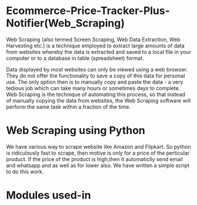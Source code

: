 # Ecommerce-Price-Tracker-Plus-Notifier(Web_Scraping)

Web Scraping (also termed Screen Scraping, Web Data Extraction, Web Harvesting etc.) is a technique employed to extract large amounts of data from websites whereby the data is extracted and saved to a local file in your computer or to a database in table (spreadsheet) format.

Data displayed by most websites can only be viewed using a web browser. They do not offer the functionality to save a copy of this data for personal use. The only option then is to manually copy and paste the data - a very tedious job which can take many hours or sometimes days to complete. Web Scraping is the technique of automating this process, so that instead of manually copying the data from websites, the Web Scraping software will perform the same task within a fraction of the time.

# Web Scraping using Python

We have various way to scrape website like Amazon and Flipkart. So python is ridiculously fast to scrape, then motive is only for a price of the perticular product. If the price of the product is high,then it automaticlly send email and whatsapp and as well as for lower also. We have written a simple script to do this work.

# Modules used-in



